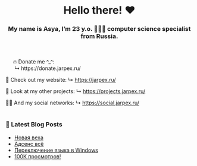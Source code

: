 <h1 align="center"> Hello there! ❤️</h1>
<h3 align="center">My name is Asya, I’m 23 y.o. 👩🏻‍💻 computer science specialist from Russia.</h3>
<br/>
<br/>
&nbsp;&nbsp;&nbsp;&nbsp;&nbsp;🔥 Donate me ^_^:<br/>
&nbsp;&nbsp;&nbsp;&nbsp;&nbsp;&nbsp;↳ https://donate.jarpex.ru/

🌸 Check out my website:
↳ https://jarpex.ru/

🌱 Look at my other projects:
↳ https://projects.jarpex.ru/

👧🏻 And my social networks:
↳ https://social.jarpex.ru/
<br/>
<br/>

### 📕 Latest Blog Posts

<!-- BLOG-POST-LIST:START -->

- [Новая веха](https://blog.jarpex.ru/novaya-vexa/)
- [Адсенс всё](https://blog.jarpex.ru/adsens-vsyo/)
- [Переключение языка в Windows](https://blog.jarpex.ru/pereklyuchenie-yazyka-v-windows/)
- [100K просмотров!](https://blog.jarpex.ru/100k-prosmotrov/)
<!-- BLOG-POST-LIST:END -->
